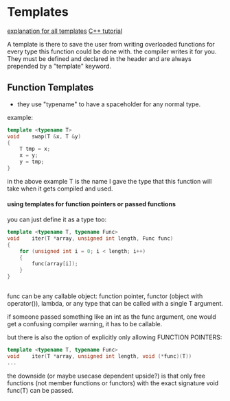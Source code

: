 # Templates

[explanation for all templates](https://www.geeksforgeeks.org/cpp/templates-cpp/)
[C++ tutorial](https://cplusplus.com/doc/oldtutorial/templates/)

A template is there to save the user from writing overloaded functions for every type this function could be done with. the compiler writes it for you.
They must be defined and declared in the header and are always prepended by a "template" keyword.

## Function Templates

- they use "typename" to have a spaceholder for any normal type.


example:
```C++
template <typename T>
void	swap(T &x, T &y)
{
	T tmp = x;
	x = y;
	y = tmp;
}
```
in the above example T is the name I gave the type that this function will take when it gets compiled and used.

#### using templates for function pointers or passed functions

you can just define it as a type too:
```C++
template <typename T, typename Func>
void	iter(T *array, unsigned int length, Func func)
{
	for (unsigned int i = 0; i < length; i++)
	{
		func(array[i]);
	}
}
 
```
func can be any callable object: function pointer, functor (object with operator()), lambda, or any type that can be called with a single T argument.

if someone passed something like an int as the func argument, one would get a confusing compiler warning, it has to be callable.

but there is also the option of explicitly only allowing FUNCTION POINTERS:
```C++
template <typename T, typename Func>
void	iter(T *array, unsigned int length, void (*func)(T))
...
```
the downside (or maybe usecase dependent upside?) is that only free functions (not member functions or functors)
with the exact signature void func(T) can be passed.
